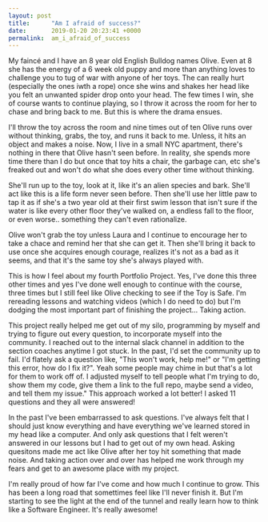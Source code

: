 ```yaml
---
layout: post
title:      "Am I afraid of success?"
date:       2019-01-20 20:23:41 +0000
permalink:  am_i_afraid_of_success
---
```



My faincé and I have an 8 year old English Bulldog names Olive. Even at 8 she has the energy of a 6 week old puppy and more than anything loves to challenge you to tug of war with anyone of her toys. The can really hurt (especially the ones iwth a rope) once she wins and shakes her head like you felt an unwanted spider drop onto your head. The few times I win, she of course wants to continue playing, so I throw it across the room for her to chase and bring back to me. But this is where the drama ensues. 

I'll throw the toy across the room and nine times out of ten Olive runs over without thinking, grabs, the toy, and runs it back to me. Unless, it hits an object and makes a noise. Now, I live in a small NYC apartment, there's nothing in there that Olive hasn't seen before. In reality, she spends more time there than I do but once that toy hits a chair, the garbage can, etc she's freaked out and won't do what she does every other time without thinking.

She'll run up to the toy, look at it, like it's an alien species and bark. She'll act like this is a life form never seen before. Then she'll use her little paw to tap it as if she's a two year old at their first swim lesson that isn't sure if the water is like every other floor they've walked on, a endless fall to the floor, or even worse.. something they can't even rationalize. 

Olive won't grab the toy unless Laura and I continue to encourage her to take a chace and remind her that she can get it. Then she'll bring it back to use once she acquires enough courage, realizes it's not as a bad as it seems, and that it's the same toy she's always played with. 

This is how I feel about my fourth Portfolio Project. Yes, I've done this three other times and yes I've done well enough to continue with the course, three times but I still feel like Olive checking to see if the Toy is Safe. I'm rereading lessons and watching videos (which I do need to do) but I'm dodging the most important part of finishing the project... Taking action.

This project really helped me get out of my silo, programming by myself and trying to figure out every question, to incorporate myself into the community. I reached out to the internal slack channel in addition to the section coaches anytime I got stuck. In the past, I'd set the community up to fail. I'd flately ask a question like, "This won't work, help me!" or  "I'm getting this error, how do I fix it?". Yeah some people may chime in but that's a lot for them to work off of.  I adjusted myself to tell people what I'm trying to do, show them my code, give them a link to the full repo, maybe send a video, and tell them my issue." This approach worked a lot better! I asked 11 questions and they all were answered!

In the past I've been embarrassed to ask questions. I've always felt that I should just know everything and have everything we've learned stored in my head like a computer. And only ask questions that I felt weren't answered in our lessons but I had to get out of my own head. Asking quesitons made me act like Olive after her toy hit something that made noise. And taking action over and over has helped me work through my fears and get to an awesome place with my project. 

I'm really proud of how far I've come and how much I continue to grow. This has been a long road that somettimes feel like I'll never finish it. But I'm starting to see the light at the end of the tunnel and really learn how to think like a Software Engineer. It's really awesome!

